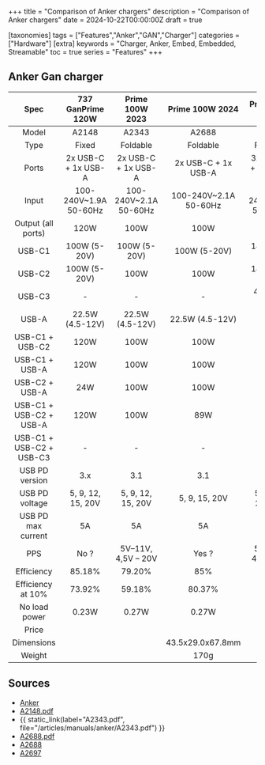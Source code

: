 +++
title = "Comparison of Anker chargers"
description = "Comparison of Anker chargers"
date = 2024-10-22T00:00:00Z
draft = true

[taxonomies]
tags = ["Features","Anker","GAN","Charger"]
categories = ["Hardware"]
[extra]
keywords = "Charger, Anker, Embed, Embedded, Streamable"
toc = true
series = "Features"
+++

## Anker Gan charger

|           Spec           |   737 GanPrime 120W   |    Prime 100W 2023    |    Prime 100W 2024    |    Prime Zolo 2025    |
| :----------------------: | :-------------------: | :-------------------: | :-------------------: | :-------------------: |
|          Model           |         A2148         |         A2343         |         A2688         |         A2697         |
|           Type           |         Fixed         |       Foldable        |       Foldable        |       Foldable        |
|          Ports           |  2x USB-C + 1x USB-A  |  2x USB-C + 1x USB-A  |  2x USB-C + 1x USB-A  |  3x USB-C + 1x USB-A  |
|          Input           | 100-240V~1.9A 50-60Hz | 100-240V~2.1A 50-60Hz | 100-240V~2.1A 50-60Hz | 100-240V~2.6A 50-60Hz |
|    Output (all ports)    |         120W          |         100W          |         100W          |         140W          |
|          USB-C1          |     100W  (5-20V)     |     100W (5-20V)      |     100W  (5-20V)     |     140W  (5-28V)     |
|          USB-C2          |     100W (5-20V)      |         100W          |         100W          |     140W  (5-28V)     |
|          USB-C3          |           -           |           -           |           -           |     40W  (5-11V)      |
|          USB-A           |    22.5W (4.5-12V)    |    22.5W (4.5-12V)    |    22.5W (4.5-12V)    |          33W          |
|     USB-C1 + USB-C2      |         120W          |         100W          |         100W          |       70W + 70W       |
|      USB-C1 + USB-A      |         120W          |         100W          |         100W          |           ?           |
|      USB-C2 + USB-A      |          24W          |         100W          |         100W          |           ?           |
| USB-C1 + USB-C2 + USB-A  |         120W          |         100W          |          89W          |           ?           |
| USB-C1 + USB-C2 + USB-C3 |           -           |           -           |           -           |    65W + 45W + 30W    |
|      USB PD version      |          3.x          |          3.1          |          3.1          |          3.1          |
|      USB PD voltage      |   5, 9, 12, 15, 20V   |   5, 9, 12, 15, 20V   |     5, 9, 15, 20V     |   5, 9, 15, 20, 28V   |
|    USB PD max current    |          5A           |          5A           |          5A           |          5A           |
|           PPS            |         No ?          |  5V–11V, 4,5V – 20V   |         Yes ?         |   5V–11V, 4,5V–20V    |
|        Efficiency        |        85.18%         |        79.20%         |          85%          |          89W          |
|    Efficiency at 10%     |        73.92%         |        59.18%         |        80.37%         |          84W          |
|      No load power       |         0.23W         |         0.27W         |         0.27W         |           ?           |
|          Price           |                       |                       |                       |                       |
|        Dimensions        |                       |                       |   43.5x29.0x67.8mm    |                       |
|          Weight          |                       |                       |         170g          |                       |


## Sources

- [Anker](https://www.anker.com/)
- [A2148.pdf](/articles/manuals/anker/A2148.pdf)
- {{ static_link(label="A2343.pdf", file="/articles/manuals/anker/A2343.pdf") }}
- [A2688.pdf](/articles/manuals/anker/A2688.pdf)
- [A2688](https://www.smartzone.de/anker-prime-100w-faltbares-gan-ladegeraet-im-test-ein-heisses-teil/)
- [A2697](https://www.smartzone.de/anker-140w-ladegeraet-mit-display-im-test/)
